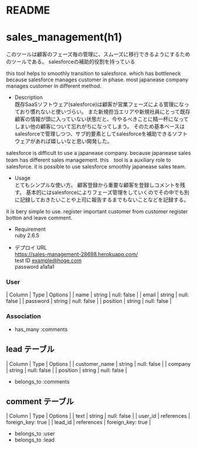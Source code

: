 # README
# sales_management(h1)

このツールは顧客のフェーズ毎の管理に、スムーズに移行できるようにするためのツールである。
salesforceの補助的役割を持っている

this tool helps to smoothly transition to salesforce.
which has bottleneck because salesforce manages customer in phase.
most japanease company manages customer in different method.


* Description<br>
既存SaaSソフトウェア(salesforce)は顧客が営業フェーズによる管理になっており慣れないと使いづらい。
また新規担当エリアや新規社員にとって既存顧客の情報が頭に入っていない状態だと、今やるべきことに精一杯になってしまい他の顧客について忘れがちになってしまう。
そのため基本ベースはsalesforceで管理しつつ、サブ的要素としてsalesforceを補助できるソフトウェアがあれば嬉しいなと思い開発した。

salesforce is difficult to use a japanease company.
because japanease sales team has different sales management.
this　tool is a auxiliary role to salesforce.
it is possible to use salesforce smoothly japanease sales team.

* Usage<br>
とてもシンプルな使い方。
顧客登録から重要な顧客を登録しコメントを残す。
基本的にはsalesforceによりフェーズ管理をしていくのでその中でも別に記録しておきたいことや上司に報告するまでもないことなどを記録する。

it is bery simple to use.
register important customer from customer register botton and leave comment.

* Requirement <br>
ruby 2.6.5

* デプロイ URL <br>
https://sales-management-28698.herokuapp.com/<br>
test ID example@hoge.com<br>
password a1a1a1<br>


### User

| Column   | Type   | Options     |
| name   | string | null: false |
| email      | string | null: false |
| password   | string | null: false |
| position   | string | null: false |

### Association

- has_many :comments

## lead テーブル

| Column            | Type   | Options     |
| customer_name     | string | null: false |
| company           | string | null: false |
| position          | string   | null: false |

- belongs_to :comments

## comment テーブル

| Column            | Type     | Options     |
| text          | string       | null: false |
| user_id       | references   | foreign_key: true |
| lead_id       | references   | foreign_key: true |

- belongs_to :user
- belongs_to :lead
